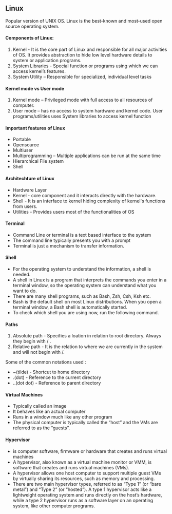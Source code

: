 
## Linux
Popular version of UNIX OS. Linux is the best-known and most-used open source operating system.

#### Components of Linux:
1. Kernel  - It is the core part of Linux and responsible for all major activities of OS. It provides abstraction to hide low level hardware details to system or application programs.
2. System Libraries - Special function or programs using which we can access kernel’s features.
3. System Utility – Responsible for specialized, individual level tasks

#### Kernel mode vs User mode
1. Kernel mode – Privileged mode with full access to all resources of computer.
2. User mode – has no access to system hardware and kernel code. User programs/utilities uses System libraries to access kernel function

#### Important features of Linux
- Portable
- Opensource
- Multiuser
- Multiprogramming – Multiple applications can be run at the same time
- Hierarchical File system
- Shell 

#### Architechture of Linux
- Hardware Layer
- Kernel - core component and it interacts directly with the hardware.
- Shell - It is an interface to kernel hiding complexity of kernel's functions from users.
- Utilities - Provides users most of the functionalities of OS

#### Terminal
- Command Line or terminal is a text based interface to the system
- The command line typically presents you with a prompt
- Terminal is just a mechanism to transfer information. 

#### Shell
- For the operating system to understand the information, a shell is needed.
- A shell in Linux is a program that interprets the commands you enter in a terminal window, so the operating system can understand what you want to do.
- There are many shell programs, such as Bash, Zsh, Csh, Ksh etc.
- Bash is the default shell on most Linux distributions. When you open a terminal window, a Bash shell is automatically started.
- To check which shell you are using now, run the following command.

#### Paths
1. Absolute path - Specifies a loation in relation to root directory. Always they begin with / .
2. Relative path - It is the relation to where we are currently in the system and will not begin with /.

Some of the common notations used :
- ~(tilde) - Shortcut to home directory
- .(dot) - Reference to the current directory
- ..(dot dot) - Reference to parent directory

#### Virtual Machines
- Typically called an image
- It behaves like an actual computer
- Runs in a window much like any other program
- The physical computer is typically called the “host” and the VMs are referred to as the “guests”.

#### Hypervisor
- is computer software, firmware or hardware that creates and runs virtual machines
- A hypervisor, also known as a virtual machine monitor or VMM, is software that creates and runs virtual machines (VMs).
- A hypervisor allows one host computer to support multiple guest VMs by virtually sharing its resources, such as memory and processing. 
- There are two main hypervisor types, referred to as “Type 1” (or “bare metal”) and “Type 2” (or “hosted”). A type 1 hypervisor acts like a lightweight operating system and runs directly on the host’s hardware, while a type 2 hypervisor runs as a software layer on an operating system, like other computer programs. 




            
